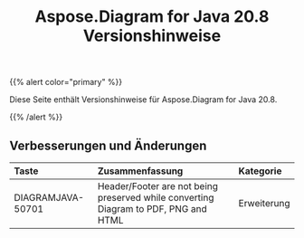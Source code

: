 ﻿---
title: Aspose.Diagram for Java 20.8 Versionshinweise
type: docs
weight: 14
url: /de/java/aspose-diagram-for-java-20-8-release-notes/
---
{{% alert color="primary" %}}

Diese Seite enthält Versionshinweise für Aspose.Diagram for Java 20.8.

{{% /alert %}}
## **Verbesserungen und Änderungen**  ##

|**Taste**|**Zusammenfassung**|**Kategorie**|
|:- |:- |:- |
|DIAGRAMJAVA-50701|Header/Footer are not being preserved while converting Diagram to PDF, PNG and HTML|Erweiterung|
